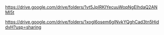 https://drive.google.com/drive/folders/1vt5JpIRKIYecuuWopNgEIhdaQ2ANMI5t

https://drive.google.com/drive/folders/1xogl6osem6gINvkYQghCad3tn5HiddvH?usp=sharing
